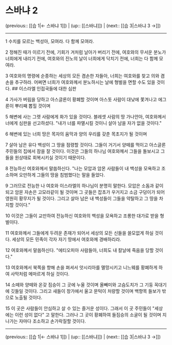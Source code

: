 # 스바냐 2

(previous:: [[습 1|← 스바냐 1]]) | (up:: [[스바냐]]) | (next:: [[습 3|스바냐 3 →]])

***




1 
수치를 모르는 백성아, 모여라. 다 함께 모여라. 



2 
정해진 때가 이르기 전에, 기회가 겨처럼 날아가 버리기 전에, 여호와의 무서운 분노가 너희에게 내리기 전에, 여호와의 진노의 날이 너희에게 닥치기 전에, 너희는 다 함께 모여라. 



3 
여호와의 명령에 순종하는 세상의 모든 겸손한 자들아, 너희는 여호와를 찾고 의와 겸손을 추구하라. 어쩌면 너희가 여호와께서 분노하시는 날에 형벌을 면할 수도 있을 것이다. ## 이스라엘 인접국들에 대한 심판 



4 
가사가 버림을 당하고 아스글론이 황폐할 것이며 아스돗 사람이 대낮에 쫓겨나고 에그론이 뿌리째 뽑힐 것이며 



5 
해변에 사는 그렛 사람에게 화가 있을 것이다. 블레셋 사람의 땅 가나안아, 여호와께서 너에게 심판을 선고하셨다. "내가 너를 파멸시킬 것이니 살아 남을 자가 없을 것이다." 



6 
해변에 있는 너희 땅은 목자의 움막과 양의 우리를 갖춘 목초지가 될 것이며 



7 
살아 남은 유다 백성이 그 땅을 점령할 것이다. 그들이 거기서 양떼를 먹이고 아스글론 주민들의 집에서 잠을 잘 것이다. 이것은 그들의 하나님 여호와께서 그들을 돌보시고 그들을 원상태로 회복시키실 것이기 때문이다. 



8 
전능하신 여호와께서 말씀하신다. "나는 모압과 암몬 사람들이 내 백성을 모욕하고 조소하며 오만하게 그들의 땅을 침범했다는 말을 들었다. 



9 
그러므로 전능한 나 여호와 이스라엘의 하나님이 분명히 말한다. 모압은 소돔과 같이 되고 암몬 자손은 고모라같이 될 것이며 그 곳들은 잡초가 우거지고 소금 구덩이가 되어 영원히 황무지가 될 것이다. 그리고 살아 남은 내 백성들이 그들을 약탈하고 그 땅을 차지할 것이다." 



10 
이것은 그들이 교만하여 전능하신 여호와의 백성을 모욕하고 조롱한 대가로 받을 형벌이다. 



11 
여호와께서 그들에게 두려운 존재가 되어서 세상의 모든 신들을 쓸모없게 하실 것이다. 세상의 모든 민족이 각자 자기 땅에서 여호와께 경배하리라. 



12 
여호와께서 말씀하신다. "에티오피아 사람들아, 너희도 내 칼날에 죽음을 당할 것이다." 



13 
여호와께서 북쪽을 향해 손을 펴셔서 앗시리아를 멸망시키고 니느웨를 황폐하게 하여 사막처럼 메마르게 하실 것이다. 



14 
소떼와 양떼와 온갖 짐승이 그 곳에 누울 것이며 올빼미와 고슴도치가 그 기둥 꼭대기에 깃들일 것이다. 그리고 새들이 창가에서 울고 문턱이 처량할 것이며 백향목 들보가 밖으로 노출될 것이다. 



15 
이 곳은 사람들이 안심하고 살 수 있는 즐거운 성이다. 그래서 이 곳 주민들이 "세상에는 이런 성이 없다" 고 말한다. 그러나 그 곳이 황폐하여 들짐승의 소굴이 될 것이며 지나가는 자마다 조소하고 손가락질할 것이다.

***

(previous:: [[습 1|← 스바냐 1]]) | (up:: [[스바냐]]) | (next:: [[습 3|스바냐 3 →]])
